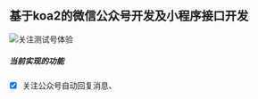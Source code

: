 ## 基于koa2的微信公众号开发及小程序接口开发

![关注测试号体验](https://github.com/yinMrsir/weixin/blob/master/web/public/images/ceshihao.jpg)

##### 当前实现的功能
- [x] 关注公众号自动回复消息、

